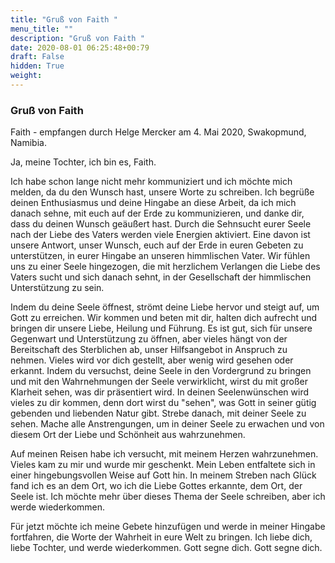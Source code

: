```yaml
---
title: "Gruß von Faith "
menu_title: ""
description: "Gruß von Faith "
date: 2020-08-01 06:25:48+00:79
draft: False
hidden: True
weight:
---
```

### Gruß von Faith

Faith - empfangen durch Helge Mercker am 4. Mai 2020, Swakopmund, Namibia.

Ja, meine Tochter, ich bin es, Faith.

Ich habe schon lange nicht mehr kommuniziert und ich möchte mich melden, da du den Wunsch hast, unsere Worte zu schreiben. Ich begrüße deinen Enthusiasmus und deine Hingabe an diese Arbeit, da ich mich danach sehne, mit euch auf der Erde zu kommunizieren, und danke dir, dass du deinen Wunsch geäußert hast. Durch die Sehnsucht eurer Seele nach der Liebe des Vaters werden viele Energien aktiviert. Eine davon ist unsere Antwort, unser Wunsch, euch auf der Erde in euren Gebeten zu unterstützen, in eurer Hingabe an unseren himmlischen Vater. Wir fühlen uns zu einer Seele hingezogen, die mit herzlichem Verlangen die Liebe des Vaters sucht und sich danach sehnt, in der Gesellschaft der himmlischen Unterstützung zu sein.

Indem du deine Seele öffnest, strömt deine Liebe hervor und steigt auf, um Gott zu erreichen. Wir kommen und beten mit dir, halten dich aufrecht und bringen dir unsere Liebe, Heilung und Führung. Es ist gut, sich für unsere Gegenwart und Unterstützung zu öffnen, aber vieles hängt von der Bereitschaft des Sterblichen ab, unser Hilfsangebot in Anspruch zu nehmen. Vieles wird vor dich gestellt, aber wenig wird gesehen oder erkannt. Indem du versuchst, deine Seele in den Vordergrund zu bringen und mit den Wahrnehmungen der Seele verwirklicht, wirst du mit großer Klarheit sehen, was dir präsentiert wird. In deinen Seelenwünschen wird vieles zu dir kommen, denn dort wirst du "sehen", was Gott in seiner gütig gebenden und liebenden Natur gibt. Strebe danach, mit deiner Seele zu sehen. Mache alle Anstrengungen, um in deiner Seele zu erwachen und von diesem Ort der Liebe und Schönheit aus wahrzunehmen.

Auf meinen Reisen habe ich versucht, mit meinem Herzen wahrzunehmen. Vieles kam zu mir und wurde mir geschenkt. Mein Leben entfaltete sich in einer hingebungsvollen Weise auf Gott hin. In meinem Streben nach Glück fand ich es an dem Ort, wo ich die Liebe Gottes erkannte, dem Ort, der Seele ist. Ich möchte mehr über dieses Thema der Seele schreiben, aber ich werde wiederkommen.  

Für jetzt möchte ich meine Gebete hinzufügen und werde in meiner Hingabe fortfahren, die Worte der Wahrheit in eure Welt zu bringen. Ich liebe dich, liebe Tochter, und werde wiederkommen. Gott segne dich. Gott segne dich.
